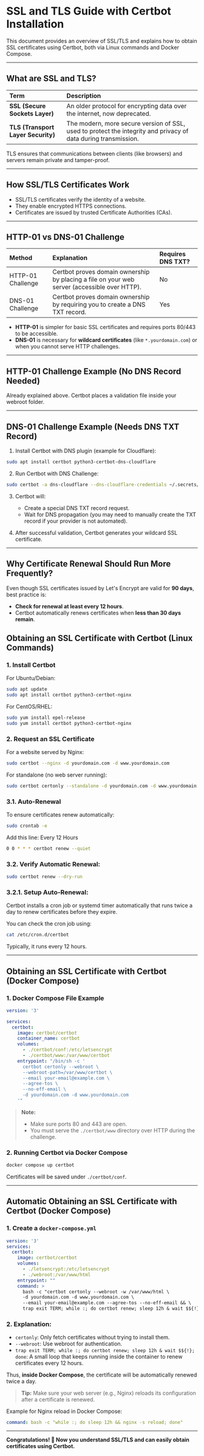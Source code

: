 # SSL and TLS Guide with Certbot Installation

This document provides an overview of SSL/TLS and explains how to obtain SSL certificates using Certbot, both via Linux commands and Docker Compose.

---

## What are SSL and TLS?

| Term                               | Description                                                                                                    |
| :--------------------------------- | :------------------------------------------------------------------------------------------------------------- |
| **SSL (Secure Sockets Layer)**     | An older protocol for encrypting data over the internet, now deprecated.                                       |
| **TLS (Transport Layer Security)** | The modern, more secure version of SSL, used to protect the integrity and privacy of data during transmission. |

TLS ensures that communications between clients (like browsers) and servers remain private and tamper-proof.

---

## How SSL/TLS Certificates Work

* SSL/TLS certificates verify the identity of a website.
* They enable encrypted HTTPS connections.
* Certificates are issued by trusted Certificate Authorities (CAs).

---

## HTTP-01 vs DNS-01 Challenge

| Method            | Explanation                                                                                  | Requires DNS TXT? |
| :---------------- | :------------------------------------------------------------------------------------------- | :---------------- |
| HTTP-01 Challenge | Certbot proves domain ownership by placing a file on your web server (accessible over HTTP). | No                |
| DNS-01 Challenge  | Certbot proves domain ownership by requiring you to create a DNS TXT record.                 | Yes               |

* **HTTP-01** is simpler for basic SSL certificates and requires ports 80/443 to be accessible.
* **DNS-01** is necessary for **wildcard certificates** (like `*.yourdomain.com`) or when you cannot serve HTTP challenges.

---

## HTTP-01 Challenge Example (No DNS Record Needed)

Already explained above.
Certbot places a validation file inside your webroot folder.

---

## DNS-01 Challenge Example (Needs DNS TXT Record)

1. Install Certbot with DNS plugin (example for Cloudflare):

```bash
sudo apt install certbot python3-certbot-dns-cloudflare
```

2. Run Certbot with DNS Challenge:

```bash
sudo certbot -a dns-cloudflare --dns-cloudflare-credentials ~/.secrets/certbot/cloudflare.ini -d '*.yourdomain.com' -d yourdomain.com --agree-tos --no-eff-email --email your-email@example.com
```

3. Certbot will:

   * Create a special DNS TXT record request.
   * Wait for DNS propagation (you may need to manually create the TXT record if your provider is not automated).

4. After successful validation, Certbot generates your wildcard SSL certificate.

---

## Why Certificate Renewal Should Run More Frequently?

Even though SSL certificates issued by Let's Encrypt are valid for **90 days**, best practice is:

* **Check for renewal at least every 12 hours**.
* Certbot automatically renews certificates when **less than 30 days remain**.


## Obtaining an SSL Certificate with Certbot (Linux Commands)

### 1. Install Certbot

For Ubuntu/Debian:

```bash
sudo apt update
sudo apt install certbot python3-certbot-nginx
```

For CentOS/RHEL:

```bash
sudo yum install epel-release
sudo yum install certbot python3-certbot-nginx
```

### 2. Request an SSL Certificate

For a website served by Nginx:

```bash
sudo certbot --nginx -d yourdomain.com -d www.yourdomain.com
```

For standalone (no web server running):

```bash
sudo certbot certonly --standalone -d yourdomain.com -d www.yourdomain.com
```

### 3.1. Auto-Renewal

To ensure certificates renew automatically:

```bash
sudo crontab -e
```

Add this line:
Every 12 Hours
```bash
0 0 * * * certbot renew --quiet
```

### 3.2. Verify Automatic Renewal:

```bash
sudo certbot renew --dry-run
```

### 3.2.1. Setup Auto-Renewal:

Certbot installs a cron job or systemd timer automatically that runs twice a day to renew certificates before they expire.

You can check the cron job using:

```bash
cat /etc/cron.d/certbot
```

Typically, it runs every 12 hours.

---

## Obtaining an SSL Certificate with Certbot (Docker Compose)

### 1. Docker Compose File Example

```yaml
version: '3'

services:
  certbot:
    image: certbot/certbot
    container_name: certbot
    volumes:
      - ./certbot/conf:/etc/letsencrypt
      - ./certbot/www:/var/www/certbot
    entrypoint: "/bin/sh -c '
      certbot certonly --webroot \
      --webroot-path=/var/www/certbot \
      --email your-email@example.com \
      --agree-tos \
      --no-eff-email \
      -d yourdomain.com -d www.yourdomain.com
    '"
```

> **Note:**
>
> * Make sure ports 80 and 443 are open.
> * You must serve the `./certbot/www` directory over HTTP during the challenge.

### 2. Running Certbot via Docker Compose

```bash
docker compose up certbot
```
Certificates will be saved under `./certbot/conf`.

---

## Automatic Obtaining an SSL Certificate with Certbot (Docker Compose)

### 1. Create a `docker-compose.yml`

```yaml
version: '3'
services:
  certbot:
    image: certbot/certbot
    volumes:
      - ./letsencrypt:/etc/letsencrypt
      - ./webroot:/var/www/html
    entrypoint: ""
    command: >
      bash -c "certbot certonly --webroot -w /var/www/html \
      -d yourdomain.com -d www.yourdomain.com \
      --email your-email@example.com --agree-tos --no-eff-email && \
      trap exit TERM; while :; do certbot renew; sleep 12h & wait $${!}; done"
```

### 2. Explanation:

* `certonly`: Only fetch certificates without trying to install them.
* `--webroot`: Use webroot for authentication.
* `trap exit TERM; while :; do certbot renew; sleep 12h & wait $${!}; done`: A small loop that keeps running inside the container to renew certificates every 12 hours.

Thus, **inside Docker Compose**, the certificate will be automatically renewed twice a day.

> **Tip:** Make sure your web server (e.g., Nginx) reloads its configuration after a certificate is renewed.

Example for Nginx reload in Docker Compose:

```yaml
command: bash -c "while :; do sleep 12h && nginx -s reload; done"
```

---

**Congratulations! 🎉 Now you understand SSL/TLS and can easily obtain certificates using Certbot.**
